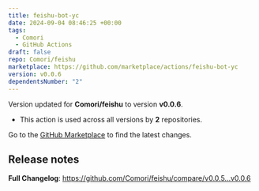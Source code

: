 ```yaml
---
title: feishu-bot-yc
date: 2024-09-04 08:46:25 +00:00
tags:
  - Comori
  - GitHub Actions
draft: false
repo: Comori/feishu
marketplace: https://github.com/marketplace/actions/feishu-bot-yc
version: v0.0.6
dependentsNumber: "2"
---
```



Version updated for **Comori/feishu** to version **v0.0.6**.
- This action is used across all versions by **2** repositories.

Go to the [GitHub Marketplace](https://github.com/marketplace/actions/feishu-bot-yc) to find the latest changes.

## Release notes

**Full Changelog**: https://github.com/Comori/feishu/compare/v0.0.5...v0.0.6
